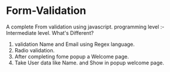 # Form-Validation
A complete From validation using javascript.
programming level :- Intermediate level.
What's Different?
1. validation Name and Email using Regex language.
2. Radio validation.
3. After completing fome popup a Welcome page.
4. Take User data like Name. and Show in popup welcome page.
